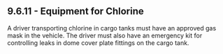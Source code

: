 ## 9.6.11 - Equipment for Chlorine
A driver transporting chlorine in cargo tanks must have an approved gas mask in the vehicle. The driver must also have an emergency kit for controlling leaks in dome cover plate fittings on the cargo tank.